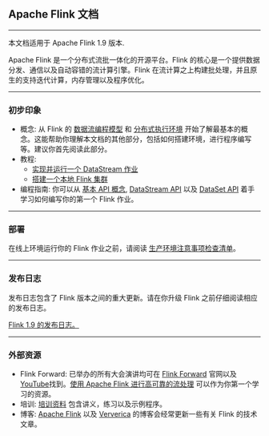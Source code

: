 ## Apache Flink 文档

---
本文档适用于 Apache Flink 1.9 版本.

Apache Flink 是一个分布式流批一体化的开源平台。Flink 的核心是一个提供数据分发、通信以及自动容错的流计算引擎。Flink 在流计算之上构建批处理，并且原生的支持迭代计算，内存管理以及程序优化。

---
### 初步印象
- 概念: 从 Flink 的 [数据流编程模型]() 和 [分布式执行环境]() 开始了解最基本的概念。这能帮助你理解本文档的其他部分，包括如何搭建环境，进行程序编写等。建议你首先阅读此部分。
- 教程:
  - [实现并运行一个 DataStream 作业]()
  - [搭建一个本地 Flink 集群]()
- 编程指南: 你可以从 [基本 API 概念](), [DataStream API]() 以及 [DataSet API]() 着手学习如何编写你的第一个 Flink 作业。

---
### 部署
在线上环境运行你的 Flink 作业之前，请阅读 [生产环境注意事项检查清单]()。

---
### 发布日志
发布日志包含了 Flink 版本之间的重大更新。请在你升级 Flink 之前仔细阅读相应的发布日志。

[Flink 1.9 的发布日志。](https://ci.apache.org/projects/flink/flink-docs-release-1.9/zh/release-notes/flink-1.9.html)

---
### 外部资源
- Flink Forward: 已举办的所有大会演讲均可在 [Flink Forward](http://flink-forward.org/) 官网以及 [YouTube](https://www.youtube.com/channel/UCY8_lgiZLZErZPF47a2hXMA)找到。[使用 Apache Flink 进行高可靠的流处理](http://2016.flink-forward.org/kb_sessions/robust-stream-processing-with-apache-flink/) 可以作为你第一个学习的资源。
- 培训: [培训资料](https://training.ververica.com/) 包含讲义，练习以及示例程序。
- 博客: [Apache Flink](https://flink.apache.org/blog/) 以及 [Ververica](https://www.ververica.com/blog) 的博客会经常更新一些有关 Flink 的技术文章。